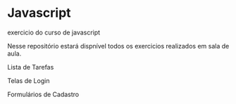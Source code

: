 # Javascript
exercicio do curso de javascript


Nesse repositório estará dispnível todos os exercicios realizados em sala de aula.

Lista de Tarefas

Telas de Login

Formulários de Cadastro
